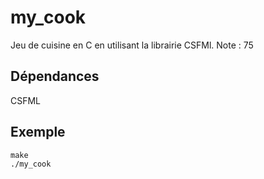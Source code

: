 # my_cook
Jeu de cuisine en C en utilisant la librairie CSFMl.
Note : 75

## Dépendances

CSFML

## Exemple

```
make
./my_cook
```

